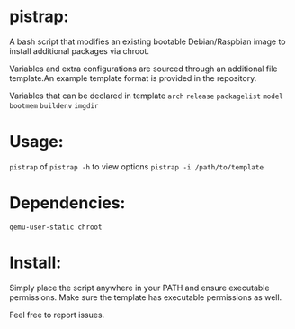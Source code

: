 # pistrap:


A bash script that modifies an existing bootable Debian/Raspbian image to install additional packages via chroot.


Variables and extra configurations are sourced through an additional file template.An example template format is provided in the repository.


Variables that can be declared in template
`arch`
`release`
`packagelist`
`model`
`bootmem`
`buildenv`
`imgdir`


# Usage:
`pistrap` of `pistrap -h` to view options
`pistrap -i /path/to/template`

# Dependencies:
`qemu-user-static chroot`

# Install:

Simply place the script anywhere in your PATH and ensure executable permissions. Make sure the template has executable permissions as well.



Feel free to report issues.    
